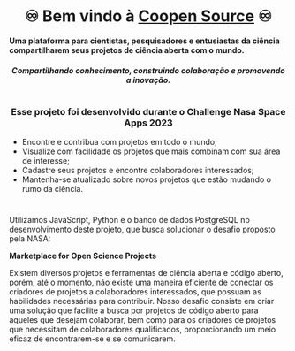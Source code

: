 
<h1 align="center"> ♾️ Bem vindo à <a href=“https://coopensource.targino.com.br/“>Coopen Source</a> ♾️</h1>

<b>Uma plataforma para cientistas, pesquisadores e entusiastas da ciência compartilharem seus projetos de ciência aberta com o mundo.</b>
<h4 align="center"><i> Compartilhando conhecimento, construindo colaboração e promovendo a inovação.</i></h4>

#
<h3 align="center">Esse projeto foi desenvolvido durante o Challenge Nasa Space Apps 2023</h3>

- Encontre e contribua com projetos em todo o mundo;
- Visualize com facilidade os projetos que mais combinam com sua área de interesse;
- Cadastre seus projetos e encontre colaboradores interessados;
- Mantenha-se atualizado sobre novos projetos que estão mudando o rumo da ciência.

  
#

Utilizamos JavaScript, Python e o banco de dados PostgreSQL no desenvolvimento deste projeto, que busca solucionar o desafio proposto pela NASA:

<b>Marketplace for Open Science Projects</b>

Existem diversos projetos e ferramentas de ciência aberta e código aberto, porém, até o momento, não existe uma maneira eficiente de conectar os criadores de projetos a colaboradores interessados, que possuam as habilidades necessárias para contribuir. Nosso desafio consiste em criar uma solução que facilite a busca por projetos de código aberto para aqueles que desejam colaborar, bem como para os criadores de projetos que necessitam de colaboradores qualificados, proporcionando um meio eficaz de encontrarem-se e se comunicarem.
